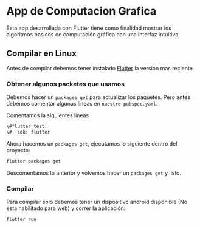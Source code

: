 # App de Computacion Grafica

Esta app desarrollada con Flutter tiene como finalidad mostrar los algoritmos basicos de
computación gráfica con una interfaz intuitiva.

## Compilar en Linux

Antes de compilar debemos tener instalado [Flutter](https://flutter-es.io/) la version mas reciente.

### Obtener algunos packetes que usamos

Debemos hacer un `packages get` para actualizar los paquetes. Pero antes debemos comentar algunas lineas en `nuestro pubspec.yaml`.

Comentamos la siguientes lineas
```bash
\#flutter_test:
\#  sdk: flutter
```

Ahora hacemos un `packages get`, ejecutamos lo siguiente dentro del proyecto:
```bash
flutter packages get
```
Descomentamos lo anterior y volvemos hacer un `packages get` y listo.

### Compilar

Para compilar solo debemos tener un dispositivo android disponible (No esta habilitado para web)
y correr la aplicación:
```bash
flutter run
```
